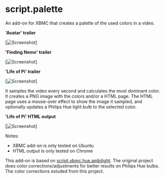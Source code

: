 script.palette
==============

An add-on for XBMC that creates a palette of the used colors in a video.

**'Avatar' trailer**

[![Screenshot](https://raw.github.com/cees-elzinga/script.palette/master/sample/avatar.png)]

**'Finding Nemo' trailer**

[![Screenshot](https://raw.github.com/cees-elzinga/script.palette/master/sample/finding_nemo.png)]

**'Life of Pi' trailer**

[![Screenshot](https://raw.github.com/cees-elzinga/script.palette/master/sample/life_of_pi.png)]

It samples the video every second and calculates the most dominant color. It creates a PNG image with the colors and/or a HTML page. The HTML page uses a mouse-over effect to show the image it sampled, and optionally updates a Philips Hue light bulb to the selected color.

**'Life of Pi' HTML output**

[![Screenshot](https://raw.github.com/cees-elzinga/script.palette/master/sample/life_of_pi_html.png)]

Notes:

 - XBMC add-on is only tested on Ubuntu
 - HTML output is only tested on Chrome

This add-on is based on [script.xbmc.hue.ambilight](https://github.com/cees-elzinga/script.xbmc.hue.ambilight). The original project does color corrections/adjustments for better results on Philips Hue bulbs. The color corrections exluded from this project.
